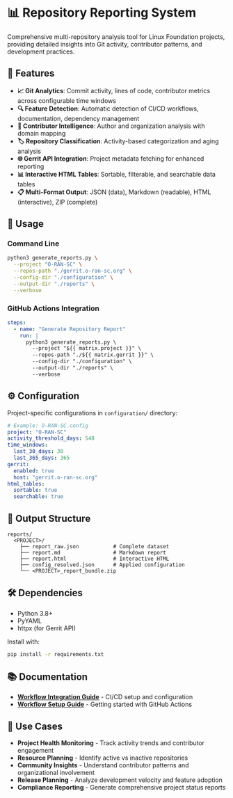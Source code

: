 <!--
# SPDX-License-Identifier: Apache-2.0
# SPDX-FileCopyrightText: 2025 The Linux Foundation
-->

# 📊 Repository Reporting System

Comprehensive multi-repository analysis tool for Linux Foundation projects,
providing detailed insights into Git activity, contributor patterns, and
development practices.

## 🚀 Features

- **📈 Git Analytics**: Commit activity, lines of code, contributor metrics
  across configurable time windows
- **🔍 Feature Detection**: Automatic detection of CI/CD workflows,
  documentation, dependency management
- **👥 Contributor Intelligence**: Author and organization analysis with
  domain mapping
- **🏷️ Repository Classification**: Activity-based categorization and
  aging analysis
- **🌐 Gerrit API Integration**: Project metadata fetching for enhanced
  reporting
- **📊 Interactive HTML Tables**: Sortable, filterable, and searchable
  data tables
- **📋 Multi-Format Output**: JSON (data), Markdown (readable),
  HTML (interactive), ZIP (complete)

## 📖 Usage

### Command Line

```bash
python3 generate_reports.py \
  --project "O-RAN-SC" \
  --repos-path "./gerrit.o-ran-sc.org" \
  --config-dir "./configuration" \
  --output-dir "./reports" \
  --verbose
```

### GitHub Actions Integration

```yaml
steps:
  - name: "Generate Repository Report"
    run: |
      python3 generate_reports.py \
        --project "${{ matrix.project }}" \
        --repos-path "./${{ matrix.gerrit }}" \
        --config-dir "./configuration" \
        --output-dir "./reports" \
        --verbose
```

## ⚙️ Configuration

Project-specific configurations in `configuration/` directory:

```yaml
# Example: O-RAN-SC.config
project: "O-RAN-SC"
activity_threshold_days: 548
time_windows:
  last_30_days: 30
  last_365_days: 365
gerrit:
  enabled: true
  host: "gerrit.o-ran-sc.org"
html_tables:
  sortable: true
  searchable: true
```

## 📁 Output Structure

```text
reports/
  <PROJECT>/
    ├── report_raw.json           # Complete dataset
    ├── report.md                 # Markdown report
    ├── report.html               # Interactive HTML
    ├── config_resolved.json      # Applied configuration
    └── <PROJECT>_report_bundle.zip
```

## 🛠️ Dependencies

- Python 3.8+
- PyYAML
- httpx (for Gerrit API)

Install with:

```bash
pip install -r requirements.txt
```

## 📚 Documentation

- [**Workflow Integration Guide**](WORKFLOW_INTEGRATION.md) - CI/CD setup and
  configuration
- [**Workflow Setup Guide**](WORKFLOW_SETUP.md) - Getting started with
  GitHub Actions

## 🎯 Use Cases

- **Project Health Monitoring** - Track activity trends and contributor
  engagement
- **Resource Planning** - Identify active vs inactive repositories
- **Community Insights** - Understand contributor patterns and organizational
  involvement
- **Release Planning** - Analyze development velocity and feature adoption
- **Compliance Reporting** - Generate comprehensive project status reports
